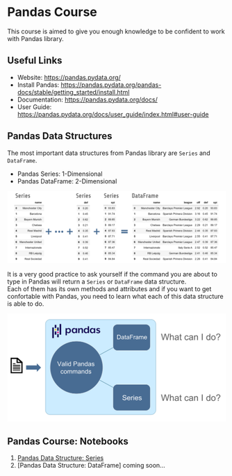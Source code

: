 # Pandas Course

This course is aimed to give you enough knowledge to be confident to work with Pandas library.

## Useful Links

* Website:       https://pandas.pydata.org/ 
* Install Pandas:       https://pandas.pydata.org/pandas-docs/stable/getting_started/install.html
* Documentation: https://pandas.pydata.org/docs/
* User Guide: https://pandas.pydata.org/docs/user_guide/index.html#user-guide

## Pandas Data Structures

The most important data structures from Pandas library are `Series` and `DataFrame`.<br>

* Pandas Series: 1-Dimensional
* Pandas DataFrame: 2-Dimensional

<img src="_images/pandas_data_structures.png" />

It is a very good practice to ask yourself if the command you are about to type in Pandas will return a `Series` or `DataFrame` data structure.<br>
Each of them has its own methods and attributes and if you want to get confortable with Pandas, you need to learn what each of this data structure is able to do.

<img src="_images/common_usage_pandas.png" />

## Pandas Course: Notebooks

1. [Pandas Data Structure: Series](https://github.com/rscorrea1/youtube/blob/master/pandas_course/_notebooks/0_Pandas_Data_Structures.ipynb)
2. [Pandas Data Structure: DataFrame] coming soon...